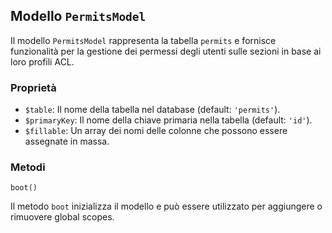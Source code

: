 ## Modello `PermitsModel`

Il modello `PermitsModel` rappresenta la tabella `permits` e fornisce funzionalità per la gestione dei permessi degli utenti sulle sezioni in base ai loro profili ACL.

### Proprietà

* `$table`: Il nome della tabella nel database (default: `'permits'`).
* `$primaryKey`: Il nome della chiave primaria nella tabella (default: `'id'`).
* `$fillable`: Un array dei nomi delle colonne che possono essere assegnate in massa.

### Metodi

```
boot()
```

Il metodo `boot` inizializza il modello e può essere utilizzato per aggiungere o rimuovere global scopes.
